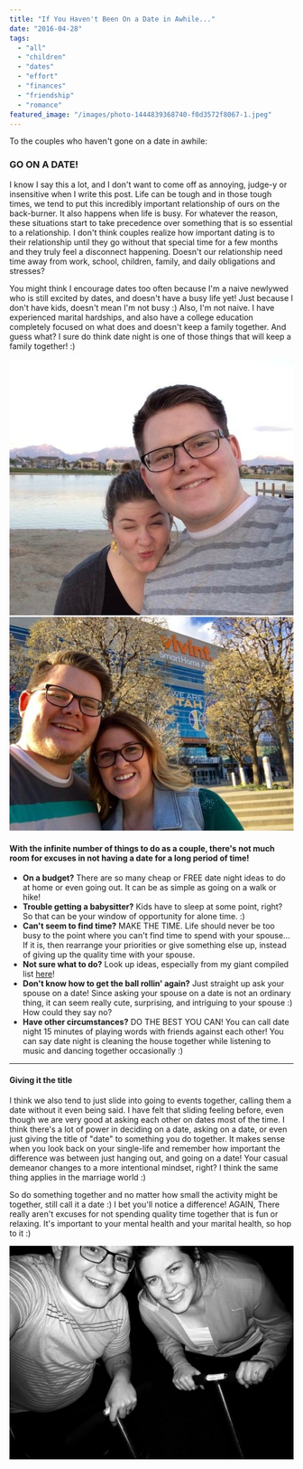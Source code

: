```yaml
---
title: "If You Haven't Been On a Date in Awhile..."
date: "2016-04-28"
tags:
  - "all"
  - "children"
  - "dates"
  - "effort"
  - "finances"
  - "friendship"
  - "romance"
featured_image: "/images/photo-1444839368740-f0d3572f8067-1.jpeg"
---
```


To the couples who haven't gone on a date in awhile:

### GO ON A DATE!

I know I say this a lot, and I don't want to come off as annoying, judge-y or insensitive when I write this post. Life can be tough and in those tough times, we tend to put this incredibly important relationship of ours on the back-burner. It also happens when life is busy. For whatever the reason, these situations start to take precedence over something that is so essential to a relationship. I don't think couples realize how important dating is to their relationship until they go without that special time for a few months and they truly feel a disconnect happening. Doesn't our relationship need time away from work, school, children, family, and daily obligations and stresses?

You might think I encourage dates too often because I'm a naive newlywed who is still excited by dates, and doesn't have a busy life yet! Just because I don't have kids, doesn't mean I'm not busy :) Also, I'm not naive. I have experienced marital hardships, and also have a college education completely focused on what does and doesn't keep a family together. And guess what? I sure do think date night is one of those things that will keep a family together! :)

![IMG_0149](/images/IMG_0149.jpg) ![IMG_0294](/images/IMG_0294.jpg)

#### With the infinite number of things to do as a couple, there's not much room for excuses in not having a date for a long period of time!

- **On a budget?** There are so many cheap or FREE date night ideas to do at home or even going out. It can be as simple as going on a walk or hike!
- **Trouble getting a babysitter?** Kids have to sleep at some point, right? So that can be your window of opportunity for alone time. :)
- **Can't seem to find time?** MAKE THE TIME. Life should never be too busy to the point where you can't find time to spend with your spouse... If it is, then rearrange your priorities or give something else up, instead of giving up the quality time with your spouse.
- **Not sure what to do?** Look up ideas, especially from my giant compiled list [here](http://freshlymarried.com/wp-content/uploads/2015/04/DatenightsMasterListIdeas.pdf)!
- **Don't know how to get the ball rollin' again?** Just straight up ask your spouse on a date! Since asking your spouse on a date is not an ordinary thing, it can seem really cute, surprising, and intriguing to your spouse :) How could they say no?
- **Have other circumstances?** DO THE BEST YOU CAN! You can call date night 15 minutes of playing words with friends against each other! You can say date night is cleaning the house together while listening to music and dancing together occasionally :)

* * *

#### Giving it the title

I think we also tend to just slide into going to events together, calling them a date without it even being said. I have felt that sliding feeling before, even though we are very good at asking each other on dates most of the time. I think there's a lot of power in deciding on a date, asking on a date, or even just giving the title of "date" to something you do together. It makes sense when you look back on your single-life and remember how important the difference was between just hanging out, and going on a date! Your casual demeanor changes to a more intentional mindset, right? I think the same thing applies in the marriage world :)

So do something together and no matter how small the activity might be together, still call it a date :) I bet you'll notice a difference! AGAIN, There really aren't excuses for not spending quality time together that is fun or relaxing. It's important to your mental health and your marital health, so hop to it :)

![go on a date, date night, importance of dating, date your spouse, date ideas, lots of date ideas, date night ideas, newlywed date nights, married date nights, dating in marriage, marriage advice, marriage help, marriage inspiration, no excuses for missing date night opportunities](/images/IMG_0469.jpg)
